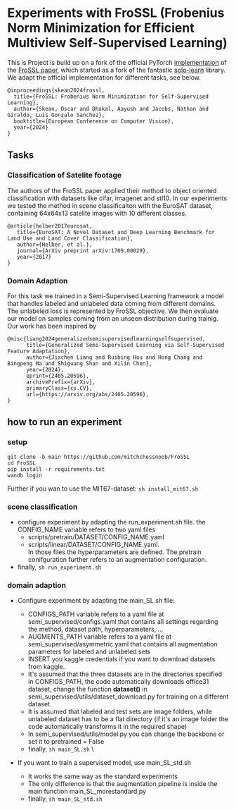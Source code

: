 # Experiments with FroSSL (Frobenius Norm Minimization for Efficient Multiview Self-Supervised Learning)

This is Project is build up on a fork of the official PyTorch [implementation](https://github.com/OFSkean/FroSSL) of the [FroSSL paper](https://arxiv.org/pdf/2310.02903), which started as a fork of the fantastic [solo-learn](https://github.com/vturrisi/solo-learn.git) library.
We adapt the official implementation for different tasks, see below.

```
@inproceedings{skean2024frossl,
  title={FroSSL: Frobenius Norm Minimization for Self-Supervised Learning},
  author={Skean, Oscar and Dhakal, Aayush and Jacobs, Nathan and Giraldo, Luis Gonzalo Sanchez},
  booktitle={European Conference on Computer Vision},
  year={2024}
}
```

## Tasks

### Classification of Satelite footage
The authors of the FroSSL paper applied their method to object oriented classification with datasets like cifar, imagenet and stl10. In our experiments we tested the method in scene classificaiton with the EuroSAT dataset, containing 64x64x13 satelite images with 10 different classes.
```
@article{helber2017eurosat,
   title={EuroSAT: A Novel Dataset and Deep Learning Benchmark for Land Use and Land Cover Classification},
   author={Helber, et al.},
   journal={ArXiv preprint arXiv:1709.00029},
   year={2017}
}
```

### Domain Adaption
For this task we trained in a Semi-Supervised Learning framework a model that handles labeled and unlabeled data coming from different domains. The unlabeled loss is represented by FroSSL objective. We then evaluate our model on samples coming from an unseen distribution during trainig. Our work has been inspired by
```
@misc{liang2024generalizedsemisupervisedlearningselfsupervised,
      title={Generalized Semi-Supervised Learning via Self-Supervised Feature Adaptation}, 
      author={Jiachen Liang and Ruibing Hou and Hong Chang and Bingpeng Ma and Shiguang Shan and Xilin Chen},
      year={2024},
      eprint={2405.20596},
      archivePrefix={arXiv},
      primaryClass={cs.CV},
      url={https://arxiv.org/abs/2405.20596}, 
}
```
## how to run an experiment
### setup
```
git clone -b main https://github.com/mitchchessnoob/FroSSL
cd FroSSL
pip install -r requirements.txt
wandb login 
```
Further if you wan to use the MIT67-dataset:
`sh install_mit67.sh`
### scene classification
- configure experiment by adapting the run_experiment.sh file. the CONFIG_NAME variable refers to two yaml files
  - scripts/pretrain/DATASET/CONFIG_NAME.yaml
  - scripts/linear/DATASET/CONFIG_NAME.yaml. \
 In those files the hyperparameters are defined. The pretrain conifguration further refers to an augmentation configuration.
- finally, `sh run_experiment.sh`

### domain adaption

- Configure experiment by adapting the main_SL.sh file:
  - CONFIGS_PATH variable refers to a yaml file at semi_supervised/configs.yaml that contains all settings regarding the method, dataset path, hyperparameters, ...
  - AUGMENTS_PATH variable refers to a yaml file at semi_supervised/asymmetric.yaml that contains all augmentation parameters for labeled and unlabeled sets
  - INSERT you kaggle credentials if you want to download datasets from kaggle.
  - It's assumed that the three datasets are in the directories specified in CONFIGS_PATH, the code automatically downloads office31 dataset, change the function **dataset()** in semi_supervised/utils/dataset_download.py for training on a different dataset.
  - It is assumed that labeled and test sets are image folders, while unlabeled dataset has to be a flat directory (if it's an image folder the code automatically transforms it in the required shape)
  - In semi_supervised/utils/model.py you can change the backbone or set it to pretrained = False
  - finally, `sh main_SL.sh` \

- If you want to train a supervised model, use main_SL_std.sh
   - It works the same way as the standard experiments
   - The only difference is that the augmentation pipeline is inside the main function main_SL_morestandard.py
   - finally, `sh main_SL_std.sh`
